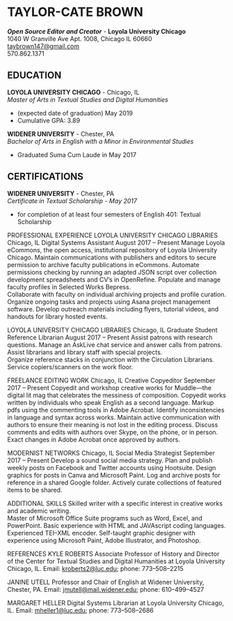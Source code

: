 # TAYLOR-CATE BROWN 
_**Open Source Editor and Creator**_ - **Loyola University Chicago**  
1040 W Granville Ave Apt. 1008, Chicago IL 60660  
taybrown147@gmail.com   
570.862.1371   
 
## EDUCATION 
**LOYOLA UNIVERSITY CHICAGO** - Chicago, IL  
_Master of Arts in Textual Studies and Digital Humanities_	
 - (expected date of graduation) May 2019
 - Cumulative GPA: 3.89 

**WIDENER UNIVERSITY** - Chester, PA  
_Bachelor of Arts in English with a Minor in Environmental Studies_
 - Graduated Suma Cum Laude in May 2017

## CERTIFICATIONS  
**WIDENER UNIVERSITY** - Chester, PA  
_Certificate in Textual Scholarship - May 2017_
 - for completion of at least four semesters of English 401: Textual Scholarship

PROFESSIONAL EXPERIENCE
LOYOLA UNIVERSITY CHICAGO LIBRARIES		Chicago, IL
Digital Systems Assistant						August 2017 – Present
Manage Loyola eCommons, the open access, institutional repository of Loyola University Chicago. 
Maintain communications with publishers and editors to secure permission to archive faculty publications in eCommons. 
Automate permissions checking by running an adapted JSON script over collection development spreadsheets and CV’s in OpenRefine. 
Populate and manage faculty profiles in Selected Works Bepress.  
Collaborate with faculty on individual archiving projects and profile curation. 
Organize ongoing tasks and projects using Asana project management software. 
Develop outreach materials including flyers, tutorial videos, and handouts for library hosted events. 

LOYOLA UNIVERSITY CHICAGO LIBRARIES		Chicago, IL
Graduate Student Reference Librarian				August 2017 – Present
Assist patrons with research questions. 
Manage an AskLive chat service and answer calls from patrons. 
Assist librarians and library staff with special projects.  
Organize reference stacks in conjunction with the Circulation Librarians. 
Service copiers/scanners on the work floor. 

FREELANCE EDITING WORK				Chicago, IL
Creative Copyeditor 						September 2017 – Present
Copyedit and workshop creative works for Muddle—the digital lit mag that celebrates the messiness of composition. 
Copyedit works written by individuals who speak English as a second language. 
Markup pdfs using the commenting tools in Adobe Acrobat. 
Identify inconsistencies in language and syntax across works.
Maintain active communication with authors to ensure their meaning is not lost in the editing process. 
Discuss comments and edits with authors over Skype, on the phone, or in person. 
Exact changes in Adobe Acrobat once approved by authors. 

MODERNIST NETWORKS					Chicago, IL
Social Media Strategist						September 2017 – Present
Develop a sound social media strategy. 
Plan and publish weekly posts on Facebook and Twitter accounts using Hootsuite.
Design graphics for posts in Canva and Microsoft Paint. 
Log and archive posts for reference in a shared Google folder.
Actively curate collections of featured items to be shared.

ADDITIONAL SKILLS
Skilled writer with a specific interest in creative works and academic writing.  
Master of Microsoft Office Suite programs such as Word, Excel, and PowerPoint. 
Basic experience with HTML and JAVAscript coding languages. 
Experienced TEI–XML encoder. 
Self-taught graphic designer with experience using Microsoft Paint, Adobe Illustrator, and Photoshop. 

REFERENCES 
KYLE ROBERTS
Associate Professor of History and Director of the Center for Textual Studies and Digital Humanities at Loyola University Chicago, IL.
 	Email: kroberts2@luc.edu; phone: 773–508–2215 

JANINE UTELL
Professor and Chair of English at Widener University, Chester, PA. 
Email: jmutell@mail.widener.edu; phone: 610–499–4527 

MARGARET HELLER
Digital Systems Librarian at Loyola University Chicago, IL. 
Email: mheller1@luc.edu; phone: 773–508–2686
